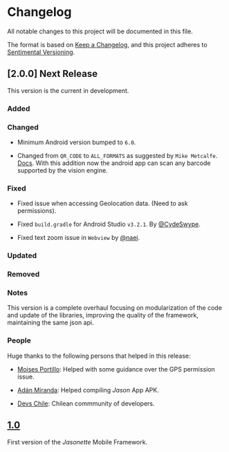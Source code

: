 # Changelog
All notable changes to this project will be documented in this file.

The format is based on [Keep a Changelog](https://keepachangelog.com/en/1.0.0/),
and this project adheres to [Sentimental Versioning](http://sentimentalversioning.org/).

## [2.0.0] Next Release

This version is the current in development.

### Added

### Changed

- Minimum Android version bumped to `6.0`.

- Changed from `QR_CODE` to `ALL_FORMATS` as suggested by `Mike Metcalfe`. [Docs](https://developers.google.com/android/reference/com/google/android/gms/vision/barcode/Barcode.html#ALL_FORMATS). With this addition now the android app can scan any barcode supported by the vision engine.

### Fixed

- Fixed issue when accessing Geolocation data. (Need to ask permissions).

- Fixed `build.gradle` for Android Studio `v3.2.1`. By [@CydeSwype](https://github.com/Jasonette/JASONETTE-Android/commits?author=CydeSwype).

-  Fixed text zoom issue in `Webview` by [@naei](https://github.com/naei).

### Updated

### Removed

### Notes

This version is a complete overhaul focusing on 
modularization of the code and update of the libraries, improving the quality of the framework, maintaining the same json api.

### People

Huge thanks to the following persons that helped in this release:

- [Moises Portillo](https://github.com/moizest89): Helped with some guidance over the GPS permission issue.

- [Adán Miranda](https://github.com/takakeiji): Helped compiling *Jason* App APK.

- [Devs Chile](https://devschile.cl): Chilean commmunity of developers.

## [1.0](https://github.com/jasonelle/jasonelle/releases/tag/v1.0)

First version of the *Jasonette* Mobile Framework.
